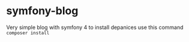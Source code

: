 # symfony-blog
Very simple blog with symfony 4 
to install depanices use this command 
```composer install ```
